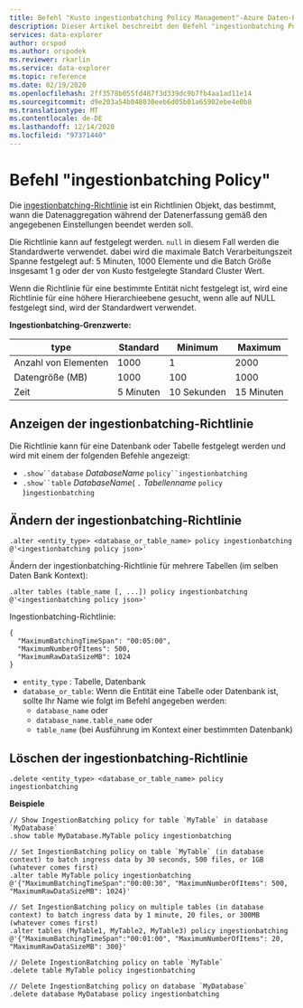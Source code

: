 ```yaml
---
title: Befehl "Kusto ingestionbatching Policy Management"-Azure Daten-Explorer
description: Dieser Artikel beschreibt den Befehl "ingestionbatching Policy" in Azure Daten-Explorer.
services: data-explorer
author: orspod
ms.author: orspodek
ms.reviewer: rkarlin
ms.service: data-explorer
ms.topic: reference
ms.date: 02/19/2020
ms.openlocfilehash: 2ff3578b055fd487f3d339dc9b7fb4aa1ad11e14
ms.sourcegitcommit: d9e203a54b048030eeb6d05b01a65902ebe4e0b8
ms.translationtype: MT
ms.contentlocale: de-DE
ms.lasthandoff: 12/14/2020
ms.locfileid: "97371440"
---
```

# <a name="ingestionbatching-policy-command"></a>Befehl "ingestionbatching Policy"

Die [ingestionbatching-Richtlinie](batchingpolicy.md) ist ein Richtlinien Objekt, das bestimmt, wann die Datenaggregation während der Datenerfassung gemäß den angegebenen Einstellungen beendet werden soll.

Die Richtlinie kann auf festgelegt werden. `null` in diesem Fall werden die Standardwerte verwendet. dabei wird die maximale Batch Verarbeitungszeit Spanne festgelegt auf: 5 Minuten, 1000 Elemente und die Batch Größe insgesamt 1 g oder der von Kusto festgelegte Standard Cluster Wert.

Wenn die Richtlinie für eine bestimmte Entität nicht festgelegt ist, wird eine Richtlinie für eine höhere Hierarchieebene gesucht, wenn alle auf NULL festgelegt sind, wird der Standardwert verwendet. 

**Ingestionbatching-Grenzwerte:**

| type | Standard | Minimum | Maximum
|---|---|---|---|
| Anzahl von Elementen | 1000 | 1 | 2000 |
| Datengröße (MB) | 1000 | 100 | 1000 |
| Zeit | 5 Minuten | 10 Sekunden | 15 Minuten |

## <a name="displaying-the-ingestionbatching-policy"></a>Anzeigen der ingestionbatching-Richtlinie

Die Richtlinie kann für eine Datenbank oder Tabelle festgelegt werden und wird mit einem der folgenden Befehle angezeigt:

* `.show``database` *DatabaseName* `policy``ingestionbatching`
* `.show``table` *DatabaseName*( `.` *Tabellenname* `policy` )`ingestionbatching`

## <a name="altering-the-ingestionbatching-policy"></a>Ändern der ingestionbatching-Richtlinie

```kusto
.alter <entity_type> <database_or_table_name> policy ingestionbatching @'<ingestionbatching policy json>'
```

Ändern der ingestionbatching-Richtlinie für mehrere Tabellen (im selben Daten Bank Kontext):

```kusto
.alter tables (table_name [, ...]) policy ingestionbatching @'<ingestionbatching policy json>'
```

Ingestionbatching-Richtlinie:

```kusto
{
  "MaximumBatchingTimeSpan": "00:05:00",
  "MaximumNumberOfItems": 500, 
  "MaximumRawDataSizeMB": 1024
}
```

* `entity_type` : Tabelle, Datenbank
* `database_or_table`: Wenn die Entität eine Tabelle oder Datenbank ist, sollte Ihr Name wie folgt im Befehl angegeben werden: 
  - `database_name` oder 
  - `database_name.table_name` oder 
  - `table_name` (bei Ausführung im Kontext einer bestimmten Datenbank)

## <a name="deleting-the-ingestionbatching-policy"></a>Löschen der ingestionbatching-Richtlinie

```kusto
.delete <entity_type> <database_or_table_name> policy ingestionbatching
```

**Beispiele**

```kusto
// Show IngestionBatching policy for table `MyTable` in database `MyDatabase`
.show table MyDatabase.MyTable policy ingestionbatching 

// Set IngestionBatching policy on table `MyTable` (in database context) to batch ingress data by 30 seconds, 500 files, or 1GB (whatever comes first)
.alter table MyTable policy ingestionbatching @'{"MaximumBatchingTimeSpan":"00:00:30", "MaximumNumberOfItems": 500, "MaximumRawDataSizeMB": 1024}'

// Set IngestionBatching policy on multiple tables (in database context) to batch ingress data by 1 minute, 20 files, or 300MB (whatever comes first)
.alter tables (MyTable1, MyTable2, MyTable3) policy ingestionbatching @'{"MaximumBatchingTimeSpan":"00:01:00", "MaximumNumberOfItems": 20, "MaximumRawDataSizeMB": 300}'

// Delete IngestionBatching policy on table `MyTable`
.delete table MyTable policy ingestionbatching

// Delete IngestionBatching policy on database `MyDatabase`
.delete database MyDatabase policy ingestionbatching
```
